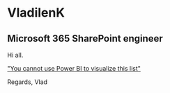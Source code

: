 # VladilenK
## Microsoft 365 SharePoint engineer

Hi all.

["You cannot use Power BI to visualize this list"](https://vladilen.com/software/microsoft-365/you-cannot-use-power-bi-to-visualize-this-list/)


Regards,
Vlad
